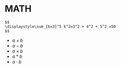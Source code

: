 # MATH

```
$$
\displaystyle\sum_{k=3}^5 k^2=3^2 + 4^2 + 5^2 =50
$$
```

* $a+b$
* $a-b$
* $a \times b$
* $a \ast b$
* $a \cdot b$
